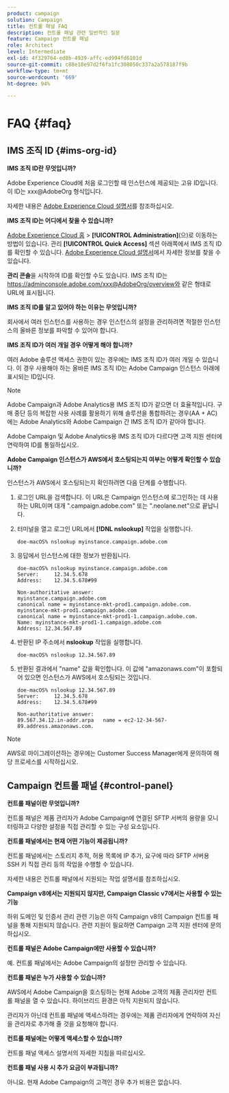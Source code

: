```yaml
---
product: campaign
solution: Campaign
title: 컨트롤 패널 FAQ
description: 컨트롤 패널 관련 일반적인 질문
feature: Campaign 컨트롤 패널
role: Architect
level: Intermediate
exl-id: 4f329764-ed8b-4939-affc-ed994fd6101d
source-git-commit: c88e18e97d2f6fa1fc308050c337a2a578187f9b
workflow-type: tm+mt
source-wordcount: '669'
ht-degree: 94%

---
```


# FAQ {#faq}

## IMS 조직 ID {#ims-org-id}

**IMS 조직 ID란 무엇입니까?**

Adobe Experience Cloud에 처음 로그인할 때 인스턴스에 제공되는 고유 ID입니다. 이 ID는 xxx@AdobeOrg 형식입니다.

자세한 내용은 [Adobe Experience Cloud 설명서](https://marketing.adobe.com/resources/help/ko_KR/mcloud/organizations.html)를 참조하십시오.

**IMS 조직 ID는 어디에서 찾을 수 있습니까?**

[Adobe Experience Cloud 홈](https://experiencecloud.adobe.com/) > **[!UICONTROL Administration]**(으)로 이동하는 방법이 있습니다. 관리 **[!UICONTROL Quick Access]** 섹션 아래쪽에서 IMS 조직 ID를 확인할 수 있습니다. [Adobe Experience Cloud 설명서](https://marketing.adobe.com/resources/help/en_US/mcloud/organizations.html)에서 자세한 정보를 찾을 수 있습니다.

**관리 콘솔**&#x200B;을 시작하여 ID를 확인할 수도 있습니다. IMS 조직 ID는 https://adminconsole.adobe.com/xxx@AdobeOrg/overview와 같은 형태로 URL에 표시됩니다.

**IMS 조직 ID를 알고 있어야 하는 이유는 무엇입니까?**

회사에서 여러 인스턴스를 사용하는 경우 인스턴스의 설정을 관리하려면 적절한 인스턴스의 올바른 정보를 파악할 수 있어야 합니다.

**IMS 조직 ID가 여러 개일 경우 어떻게 해야 합니까?**

여러 Adobe 솔루션 액세스 권한이 있는 경우에는 IMS 조직 ID가 여러 개일 수 있습니다. 이 경우 사용해야 하는 올바른 IMS 조직 ID는 Adobe Campaign 인스턴스 아래에 표시되는 ID입니다.

>[!NOTE]
>
>Adobe Campaign과 Adobe Analytics용 IMS 조직 ID가 같으면 더 효율적입니다. 구매 중단 등의 복잡한 사용 사례를 활용하기 위해 솔루션을 통합하려는 경우(AA + AC)에는 Adobe Analytics와 Adobe Campaign 간 IMS 조직 ID가 같아야 합니다.
>
>Adobe Campaign 및 Adobe Analytics용 IMS 조직 ID가 다르다면 고객 지원 센터에 연락하여 ID를 통일하십시오.

**Adobe Campaign 인스턴스가 AWS에서 호스팅되는지 여부는 어떻게 확인할 수 있습니까?**

인스턴스가 AWS에서 호스팅되는지 확인하려면 다음 단계를 수행합니다.

1. 로그인 URL을 검색합니다. 이 URL은 Campaign 인스턴스에 로그인하는 데 사용하는 URL이며 대개 &quot;.campaign.adobe.com&quot; 또는 &quot;.neolane.net&quot;으로 끝납니다.
1. 터미널을 열고 로그인 URL에서 **[!DNL nslookup]** 작업을 실행합니다.

   `doe-macOS% nslookup myinstance.campaign.adobe.com`

1. 응답에서 인스턴스에 대한 정보가 반환됩니다.

   ```
   doe-macOS% nslookup myinstance.campaign.adobe.com
   Server:     12.34.5.678
   Address:    12.34.5.678#99
   
   Non-authoritative answer:
   myinstance.campaign.adobe.com
   canonical name = myinstance-mkt-prod1.campaign.adobe.com.
   myinstance-mkt-prod1.campaign.adobe.com
   canonical name = myinstance-mkt-prod1-1.campaign.adobe.com.
   Name: myinstance-mkt-prod1-1.campaign.adobe.com
   Address: 12.34.567.89
   ```

1. 반환된 IP 주소에서 **nslookup** 작업을 실행합니다.

   `doe-macOS% nslookup 12.34.567.89`

1. 반환된 결과에서 &quot;name&quot; 값을 확인합니다. 이 값에 &quot;amazonaws.com&quot;이 포함되어 있으면 인스턴스가 AWS에서 호스팅되는 것입니다.

   ```
   doe-macOS% nslookup 12.34.567.89
   Server:     12.34.5.678
   Address:    12.34.5.678#99
   
   Non-authoritative answer:
   89.567.34.12.in-addr.arpa   name = ec2-12-34-567-89.address.amazonaws.com.
   ```

>[!NOTE]
>
>AWS로 마이그레이션하는 경우에는 Customer Success Manager에게 문의하여 해당 프로세스를 시작하십시오.

## Campaign 컨트롤 패널 {#control-panel}

**컨트롤 패널이란 무엇입니까?**

컨트롤 패널은 제품 관리자가 Adobe Campaign에 연결된 SFTP 서버의 용량을 모니터링하고 다양한 설정을 직접 관리할 수 있는 구성 요소입니다.

**컨트롤 패널에서는 현재 어떤 기능이 제공됩니까?**

컨트롤 패널에서는 스토리지 추적, 허용 목록에 IP 추가, 요구에 따라 SFTP 서버용 SSH 키 직접 관리 등의 작업을 수행할 수 있습니다.

자세한 내용은 컨트롤 패널에서 지원되는 작업 설명서를 참조하십시오.

**Campaign v8에서는 지원되지 않지만, Campaign Classic v7에서는 사용할 수 있는 기능**

하위 도메인 및 인증서 관리 관련 기능은 아직 Campaign v8의 Campaign 컨트롤 패널을 통해 지원되지 않습니다. 관련 지원이 필요하면 Campaign 고객 지원 센터에 문의하십시오.

**컨트롤 패널은 Adobe Campaign에만 사용할 수 있습니까?**

예. 컨트롤 패널에서는 Adobe Campaign의 설정만 관리할 수 있습니다.

**컨트롤 패널은 누가 사용할 수 있습니까?**

AWS에서 Adobe Campaign을 호스팅하는 현재 Adobe 고객의 제품 관리자만 컨트롤 패널을 열 수 있습니다. 하이브리드 환경은 아직 지원되지 않습니다.

관리자가 아닌데 컨트롤 패널에 액세스하려는 경우에는 제품 관리자에게 연락하여 자신을 관리자로 추가해 줄 것을 요청해야 합니다.

**컨트롤 패널에는 어떻게 액세스할 수 있습니까?**

컨트롤 패널 액세스 설명서의 자세한 지침을 따르십시오.

**컨트롤 패널 사용 시 추가 요금이 부과됩니까?**

아니요. 현재 Adobe Campaign의 고객인 경우 추가 비용은 없습니다.
